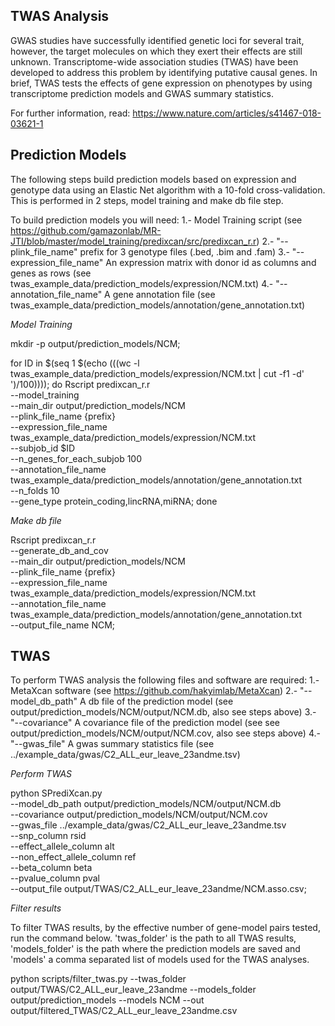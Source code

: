 TWAS Analysis
---------------------
GWAS studies have successfully identified
genetic loci for several trait, however, the target
molecules on which they exert their effects are still
unknown. Transcriptome-wide association studies (TWAS)
have been developed to address this problem by
identifying putative causal genes. In brief, TWAS tests
the effects of gene expression on phenotypes by using
transcriptome prediction models and GWAS summary statistics.

For further information, read: https://www.nature.com/articles/s41467-018-03621-1


Prediction Models
--------------------
The following steps build prediction models
based on expression and genotype data using
an Elastic Net algorithm with a 10-fold
cross-validation. This is performed in
2 steps, model training and make db file step.

To build prediction models you will need:
1.- Model Training script (see https://github.com/gamazonlab/MR-JTI/blob/master/model_training/predixcan/src/predixcan_r.r)
2.- "--plink_file_name" prefix for 3 genotype files (.bed, .bim and .fam)
3.- "--expression_file_name" An expression matrix with donor id as columns and genes as rows (see twas_example_data/prediction_models/expression/NCM.txt)
4.- "--annotation_file_name" A gene annotation file (see twas_example_data/prediction_models/annotation/gene_annotation.txt)

*Model Training*

mkdir -p output/prediction_models/NCM;

for ID in $(seq 1 $(echo $(($(wc -l twas_example_data/prediction_models/expression/NCM.txt | cut -f1 -d' ')/100))));
        do
        Rscript predixcan_r.r \
        --model_training \
                --main_dir output/prediction_models/NCM \
                --plink_file_name {prefix} \
                --expression_file_name twas_example_data/prediction_models/expression/NCM.txt \
                --subjob_id $ID \
                --n_genes_for_each_subjob 100 \
                --annotation_file_name twas_example_data/prediction_models/annotation/gene_annotation.txt \
                --n_folds 10 \
                --gene_type protein_coding,lincRNA,miRNA;
        done

*Make db file*

Rscript predixcan_r.r \
         --generate_db_and_cov \
         --main_dir  output/prediction_models/NCM \
         --plink_file_name {prefix} \
         --expression_file_name twas_example_data/prediction_models/expression/NCM.txt \
         --annotation_file_name twas_example_data/prediction_models/annotation/gene_annotation.txt \
         --output_file_name NCM;




TWAS
-------------------
To perform TWAS analysis the following files
and software are required:
1.- MetaXcan software (see https://github.com/hakyimlab/MetaXcan)
2.- "--model_db_path" A db file of the prediction model (see output/prediction_models/NCM/output/NCM.db, also see steps above)
3.- "--covariance" A covariance file of the prediction model (see see output/prediction_models/NCM/output/NCM.cov, also see steps above)
4.- "--gwas_file" A gwas summary statistics file (see ../example_data/gwas/C2_ALL_eur_leave_23andme.tsv)

*Perform TWAS*

python SPrediXcan.py \
        --model_db_path output/prediction_models/NCM/output/NCM.db \
        --covariance output/prediction_models/NCM/output/NCM.cov \
        --gwas_file ../example_data/gwas/C2_ALL_eur_leave_23andme.tsv \
        --snp_column rsid \
        --effect_allele_column alt \
        --non_effect_allele_column ref \
        --beta_column beta \
        --pvalue_column pval \
        --output_file output/TWAS/C2_ALL_eur_leave_23andme/NCM.asso.csv;


*Filter results*

To filter TWAS results, by the effective
number of gene-model pairs tested, run the
command below. 'twas_folder' is the path
to all TWAS results, 'models_folder' is
the path where the prediction models are
saved and 'models' a comma separated list
of models used for the TWAS analyses.

python scripts/filter_twas.py --twas_folder output/TWAS/C2_ALL_eur_leave_23andme --models_folder output/prediction_models --models NCM --out output/filtered_TWAS/C2_ALL_eur_leave_23andme.csv
